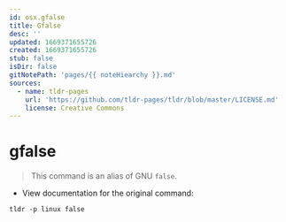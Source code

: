 ```yaml
---
id: osx.gfalse
title: Gfalse
desc: ''
updated: 1669371655726
created: 1669371655726
stub: false
isDir: false
gitNotePath: 'pages/{{ noteHiearchy }}.md'
sources:
  - name: tldr-pages
    url: 'https://github.com/tldr-pages/tldr/blob/master/LICENSE.md'
    license: Creative Commons
---
```

# gfalse

> This command is an alias of GNU `false`.

- View documentation for the original command:

`tldr -p linux false`

